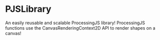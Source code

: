 # PJSLibrary
An easily reusable and scalable ProcessingJS library! ProcessingJS functions use the CanvasRenderingContext2D API to render shapes on a canvas!
